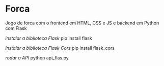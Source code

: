 # Forca
Jogo de forca com o frontend em HTML, CSS e JS e backend em Python com Flask

*instalar a biblioteca Flask*
pip install flask

*instalar a biblioteca Flask Cors*
pip install flask_cors

*rodar a API*
python api_flas.py
